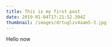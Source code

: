 ```yaml
---
title: This is my first post
date: 2019-01-04T17:21:52.394Z
thumbnail: /images/drtuglzv4aam5-3.jpg
---
```

Hello now
